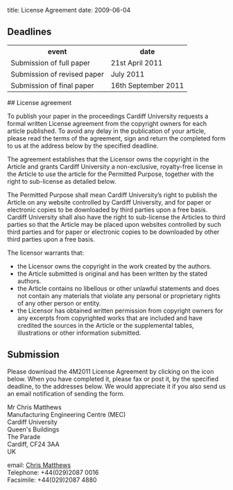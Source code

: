 title: License Agreement
date: 2009-06-04 

## Deadlines

<table class="info" style="width:100%;">
<tr><th>event</th><th>date</th></tr>
<tr ><td>Submission of full paper</td><td>21st April 2011</td></tr>  
<tr class="current"><td>Submission of revised paper</td><td>July 2011</td></tr>
<tr><td>Submission of final paper</td><td>16th September 2011</td></tr> 
</table>
<!--break-->
## License agreement


To publish your paper in the proceedings Cardiff University requests a formal written License agreement from the copyright owners for each article published. To avoid any delay in the publication of your article, please read the terms of the agreement, sign and return the completed form to us at the address below by the specified deadline.

The agreement establishes that the Licensor owns the copyright in the Article and grants Cardiff University a non-exclusive, royalty-free license in the Article to use the article for the Permitted Purpose, together with the right to sub-license as detailed below. 

The Permitted Purpose shall mean Cardiff University’s right to publish the Article on any website controlled by Cardiff University, and for paper or electronic copies to be downloaded by third parties upon a free basis. Cardiff University shall also have the right to sub-license the Articles to third parties so that the Article may be placed upon websites controlled by such third parties and for paper or electronic copies to be downloaded by other third parties upon a free basis.

The licensor warrants that:  

 * the Licensor owns the copyright in the work created by the  authors.  
 * the Article submitted is original and has been written by the stated authors.  
 * the Article contains no libellous or other unlawful statements and does not contain any materials that violate any personal or proprietary rights of any other person or entity. 
 * the Licensor has obtained written permission from copyright owners for any excerpts from copyrighted works that are included and have credited the sources in  the Article or  the supplemental tables, illustrations or other information submitted. 

## Submission


Please download the 4M2011 License Agreement by clicking on the icon below. When you have completed it, please fax or post it, by the specified deadline, to the addresses below. We would appreciate it if you also send us an email notification of sending the form.

Mr Chris Matthews  
Manufacturing Engineering Centre (MEC)   
Cardiff University    
Queen's Buildings  
The Parade   
Cardiff, CF24 3AA   
UK   

email: [Chris Matthews](mailto:Matthewscw@Cardiff.ac.uk)   
Telephone: +44(029)2087 0016   
Facsimile: +44(029)2087 4880